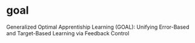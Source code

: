 # goal
Generalized Optimal Apprentiship Learning (GOAL): Unifying Error-Based and Target-Based Learning via Feedback Control
